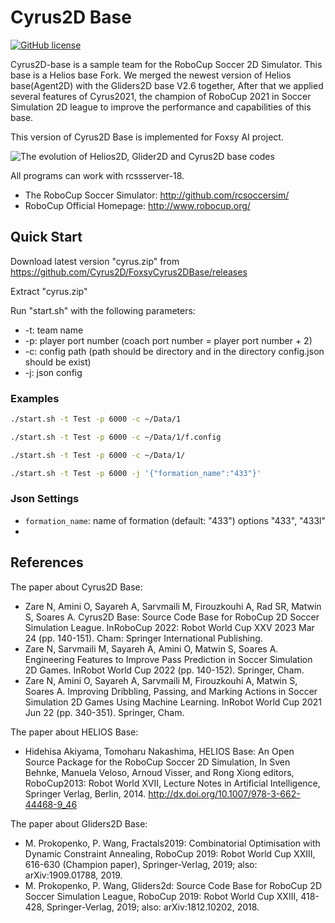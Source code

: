 # Cyrus2D Base 
[![GitHub license](https://img.shields.io/github/license/helios-base/helios-base)](https://github.com/helios-base/helios-base/blob/master/LISENCE)

Cyrus2D-base is a sample team for the RoboCup Soccer 2D Simulator.
This base is a Helios base Fork.
We merged the newest version of Helios base(Agent2D) with the Gliders2D base V2.6 together,
After that we applied several features of Cyrus2021, the champion of RoboCup 2021 in Soccer Simulation 2D league to improve the performance and capabilities of this base.

This version of Cyrus2D Base is implemented for Foxsy AI project.

![The evolution of Helios2D, Glider2D and Cyrus2D base codes](https://github.com/Cyrus2D/Cyrus2DBase/blob/cyrus2d/cyrus-base.png)

All programs can work with rcssserver-18.

- The RoboCup Soccer Simulator: http://github.com/rcsoccersim/
- RoboCup Official Homepage: http://www.robocup.org/

## Quick Start

Download latest version "cyrus.zip" from https://github.com/Cyrus2D/FoxsyCyrus2DBase/releases

Extract "cyrus.zip"

Run "start.sh" with the following parameters:
- -t: team name
- -p: player port number (coach port number = player port number + 2)
- -c: config path (path should be directory and in the directory config.json should be exist)
- -j: json config

### Examples

```bash
./start.sh -t Test -p 6000 -c ~/Data/1

./start.sh -t Test -p 6000 -c ~/Data/1/f.config

./start.sh -t Test -p 6000 -c ~/Data/1/

./start.sh -t Test -p 6000 -j '{"formation_name":"433"}'
```

### Json Settings

- `formation_name`: name of formation (default: "433") options "433", "433l"
- 
## References

The paper about Cyrus2D Base:
- Zare N, Amini O, Sayareh A, Sarvmaili M, Firouzkouhi A, Rad SR, Matwin S, Soares A. Cyrus2D Base: Source Code Base for RoboCup 2D Soccer Simulation League. InRoboCup 2022: Robot World Cup XXV 2023 Mar 24 (pp. 140-151). Cham: Springer International Publishing.
- Zare N, Sarvmaili M, Sayareh A, Amini O, Matwin S, Soares A. Engineering Features to Improve Pass Prediction in Soccer Simulation 2D Games. InRobot World Cup 2022 (pp. 140-152). Springer, Cham.
- Zare N, Amini O, Sayareh A, Sarvmaili M, Firouzkouhi A, Matwin S, Soares A. Improving Dribbling, Passing, and Marking Actions in Soccer Simulation 2D Games Using Machine Learning. InRobot World Cup 2021 Jun 22 (pp. 340-351). Springer, Cham.

The paper about HELIOS Base:
- Hidehisa Akiyama, Tomoharu Nakashima, HELIOS Base: An Open Source
Package for the RoboCup Soccer 2D Simulation, In Sven Behnke, Manuela
Veloso, Arnoud Visser, and Rong Xiong editors, RoboCup2013: Robot
World XVII, Lecture Notes in Artificial Intelligence, Springer Verlag,
Berlin, 2014. http://dx.doi.org/10.1007/978-3-662-44468-9_46

The paper about Gliders2D Base:
- M. Prokopenko, P. Wang, Fractals2019: Combinatorial Optimisation with Dynamic Constraint Annealing, RoboCup 2019: Robot World Cup XXIII, 616-630 (Champion paper), Springer-Verlag, 2019;  also: arXiv:1909.01788, 2019.
- M. Prokopenko, P. Wang,  Gliders2d: Source Code Base for RoboCup 2D Soccer Simulation League, RoboCup 2019: Robot World Cup XXIII, 418-428, Springer-Verlag, 2019;  also:  arXiv:1812.10202, 2018.